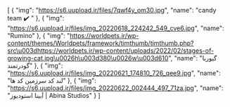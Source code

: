 [
  {
    "img": "https://s6.uupload.ir/files/7qwf4y_om30.jpg",
    "name": "candy team ✔️ "
  },
  {
    "img": "https://s6.uupload.ir/files/img_20220618_224242_549_cve6.jpg",
    "name": "Rumino"
  },
  {
    "img": "https://worldpets.ir/wp-content/themes/Worldpets/framework/timthumb/timthumb.php?src\u003dhttps://worldpets.ir/wp-content/uploads/2022/02/stages-of-growing-cat.jpg\u0026h\u003d380\u0026w\u003d610",
    "name": "گیوربا گودرتمند"
  },
{
    "img": "https://s6.uupload.ir/files/img_20220621_174810_726_qee9.jpg",
    "name": "لند کد سرزمین کد‌ ها"
  },
{
    "img": "https://s6.uupload.ir/files/img_20220622_002444_497_71za.jpg",
    "name": "آبینا استودیوز | Abina Studios"
  }
]
